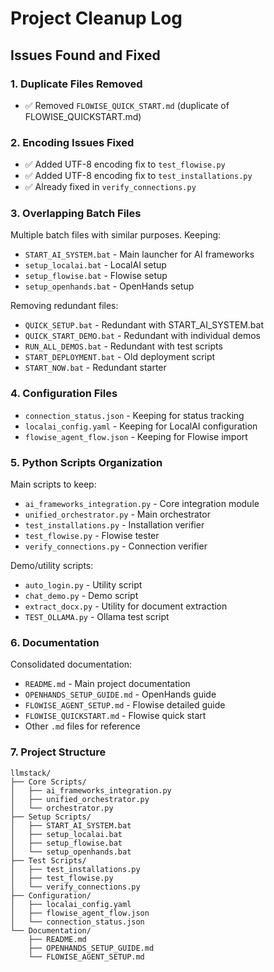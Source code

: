 # Project Cleanup Log

## Issues Found and Fixed

### 1. Duplicate Files Removed
- ✅ Removed `FLOWISE_QUICK_START.md` (duplicate of FLOWISE_QUICKSTART.md)

### 2. Encoding Issues Fixed
- ✅ Added UTF-8 encoding fix to `test_flowise.py`
- ✅ Added UTF-8 encoding fix to `test_installations.py`
- ✅ Already fixed in `verify_connections.py`

### 3. Overlapping Batch Files
Multiple batch files with similar purposes. Keeping:
- `START_AI_SYSTEM.bat` - Main launcher for AI frameworks
- `setup_localai.bat` - LocalAI setup
- `setup_flowise.bat` - Flowise setup
- `setup_openhands.bat` - OpenHands setup

Removing redundant files:
- `QUICK_SETUP.bat` - Redundant with START_AI_SYSTEM.bat
- `QUICK_START_DEMO.bat` - Redundant with individual demos
- `RUN_ALL_DEMOS.bat` - Redundant with test scripts
- `START_DEPLOYMENT.bat` - Old deployment script
- `START_NOW.bat` - Redundant starter

### 4. Configuration Files
- `connection_status.json` - Keeping for status tracking
- `localai_config.yaml` - Keeping for LocalAI configuration
- `flowise_agent_flow.json` - Keeping for Flowise import

### 5. Python Scripts Organization
Main scripts to keep:
- `ai_frameworks_integration.py` - Core integration module
- `unified_orchestrator.py` - Main orchestrator
- `test_installations.py` - Installation verifier
- `test_flowise.py` - Flowise tester
- `verify_connections.py` - Connection verifier

Demo/utility scripts:
- `auto_login.py` - Utility script
- `chat_demo.py` - Demo script  
- `extract_docx.py` - Utility for document extraction
- `TEST_OLLAMA.py` - Ollama test script

### 6. Documentation
Consolidated documentation:
- `README.md` - Main project documentation
- `OPENHANDS_SETUP_GUIDE.md` - OpenHands guide
- `FLOWISE_AGENT_SETUP.md` - Flowise detailed guide
- `FLOWISE_QUICKSTART.md` - Flowise quick start
- Other `.md` files for reference

### 7. Project Structure
```
llmstack/
├── Core Scripts/
│   ├── ai_frameworks_integration.py
│   ├── unified_orchestrator.py
│   └── orchestrator.py
├── Setup Scripts/
│   ├── START_AI_SYSTEM.bat
│   ├── setup_localai.bat
│   ├── setup_flowise.bat
│   └── setup_openhands.bat
├── Test Scripts/
│   ├── test_installations.py
│   ├── test_flowise.py
│   └── verify_connections.py
├── Configuration/
│   ├── localai_config.yaml
│   ├── flowise_agent_flow.json
│   └── connection_status.json
└── Documentation/
    ├── README.md
    ├── OPENHANDS_SETUP_GUIDE.md
    └── FLOWISE_AGENT_SETUP.md
```